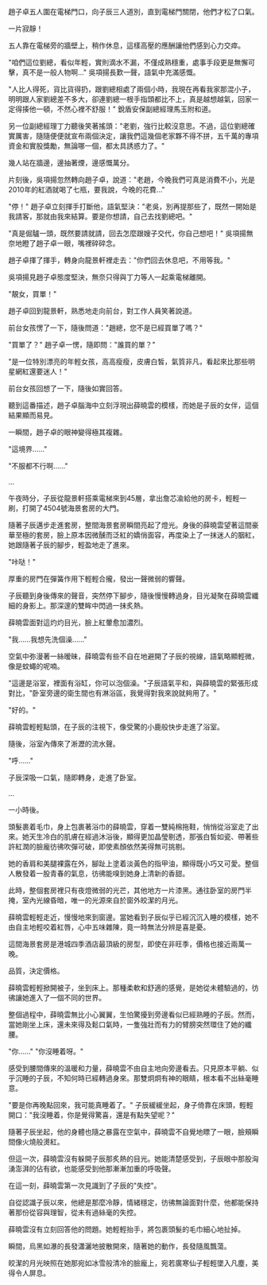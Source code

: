 趙子卓五人圍在電梯門口，向子辰三人道別，直到電梯門關閉，他們才松了口氣。

一片寂靜！

五人靠在電梯旁的牆壁上，稍作休息，這樣高壓的應酬讓他們感到心力交瘁。

"咱們這位劉總，看似年輕，實則滴水不漏，不僅成熟穩重，處事手段更是無懈可擊，真不是一般人物啊…" 吳項揚長歎一聲，語氣中充滿感慨。

"人比人得死，貨比貨得扔，跟劉總相處了兩個小時，我現在再看我家那混小子，明明跟人家劉總差不多大，卻連劉總一根手指頭都比不上，真是越想越氣，回家一定得揍他一頓，不然心裡不舒服！" 銳盾安保副總經理馬玉附和道。

另一位副總經理丁力聽後笑著搖頭："老劉，強行比較沒意思。不過，這位劉總確實厲害，隨隨便便就宣布兩個決定，讓我們這幾個老家夥不得不拼，五千萬的專項資金和實股獎勵，無論哪一個，都太具誘惑力了。"

幾人站在牆邊，邊抽著煙，邊感慨萬分。

片刻後，吳項揚忽然轉向趙子卓，說道："老趙，今晚我們可真是消費不小，光是2010年的紅酒就喝了七瓶，要我說，今晚的花費…"

"停！" 趙子卓立刻揮手打斷他，語氣堅決："老吳，別再提那些了，既然一開始是我請客，那就由我來結算。要是你想請，自己去找劉總吧。"

"真是倔驢一頭，既然要請就請，回去怎麼跟嫂子交代，你自己想吧！" 吳項揚無奈地瞪了趙子卓一眼，嘴裡碎碎念。

趙子卓揮了揮手，轉身向龍景軒裡走去："你們回去休息吧，不用等我。"

吳項揚見趙子卓態度堅決，無奈只得與丁力等人一起乘電梯離開。

"靚女，買單！"

趙子卓回到龍景軒，熟悉地走向前台，對工作人員笑著說道。

前台女孩愣了一下，隨後問道："趙總，您不是已經買單了嗎？"

"買單了？" 趙子卓一愣，隨即問："誰買的單？"

"是一位特別漂亮的年輕女孩，高高瘦瘦，皮膚白皙，氣質非凡，看起來比那些明星網紅還要迷人！"

前台女孩回想了一下，隨後如實回答。

聽到這番描述，趙子卓腦海中立刻浮現出薛曉雲的模樣，而她是子辰的女伴，這個結果顯而易見。

一瞬間，趙子卓的眼神變得極其複雜。

"這境界……"

"不服都不行啊……"

...

午夜時分，子辰從龍景軒搭乘電梯來到45層，拿出詹芯渝給他的房卡，輕輕一刷，打開了4504號海景套房的大門。

隨著子辰邁步走進套房，整間海景套房瞬間亮起了燈光。身後的薛曉雲望著這間豪華至極的套房，臉上原本因微醺而泛紅的嬌俏面容，再度染上了一抹迷人的胭紅，她跟隨著子辰的腳步，輕盈地走了進來。

"咔哒！"

厚重的房門在彈簧作用下輕輕合攏，發出一聲微弱的響聲。

子辰聽到身後傳來的聲音，突然停下腳步，隨後慢慢轉過身，目光凝聚在薛曉雲纖細的身影上。那深邃的雙眸中閃過一抹炙熱。

薛曉雲面對這灼灼目光，臉上紅暈愈加濃烈。

"我……我想先洗個澡……"

空氣中弥漫著一絲暧昧，薛曉雲有些不自在地避開了子辰的視線，語氣略顯輕微，像是蚊蠅的呢喃。

"這邊是浴室，裡面有浴缸，你可以泡個澡。"子辰語氣平和，與薛曉雲的緊張形成對比，"卧室旁邊的衛生間也有淋浴區，我覺得對我來說就夠用了。"

"好的。"

薛曉雲輕輕點頭，在子辰的注視下，像受驚的小鹿般快步走進了浴室。

隨後，浴室內傳來了淅瀝的流水聲。

"呼……"

子辰深吸一口氣，隨即轉身，走進了卧室。

...

一小時後。

頭髮裹着毛巾，身上包裹著浴巾的薛曉雲，穿着一雙純棉拖鞋，悄悄從浴室走了出來。她天生冷白的肌膚在經過沐浴後，顯得更加晶瑩剔透，那張白皙如瓷、帶著些許紅潤的臉龐彷彿吹彈可破，即使素顏依然美得無可挑剔。

她的香肩和美腿裸露在外，腳趾上塗着淡黃色的指甲油，顯得既小巧又可愛。整個人散發着一股青春的氣息，彷彿能嗅到她身上清新的香甜。

此時，整個套房裡只有夜燈微弱的光芒，其他地方一片漆黑。通往卧室的房門半掩，室內光線昏暗，唯一的光源來自於窗外皎潔的月光。

薛曉雲輕輕走近，慢慢地來到窗邊。當她看到子辰似乎已經沉沉入睡的模樣，她不由自主地輕咬着紅唇，心中五味雜陳，竟一時無法分辨是喜是憂。

這間海景套房是港城四季酒店最頂級的房型，即使在非旺季，價格也接近兩萬一晚。

品質，決定價格。

薛曉雲輕輕掀開被子，坐到床上。那種柔軟和舒適的感覺，是她從未體驗過的，彷彿讓她進入了一個不同的世界。

整個過程中，薛曉雲無比小心翼翼，生怕驚擾到旁邊看似已經熟睡的子辰。然而，當她剛坐上床，還未來得及鬆口氣時，一隻強壯而有力的臂膀突然環住了她的纖腰。

"你……"
"你沒睡着呀。"

感受到腰間傳來的溫暖和力量，薛曉雲不由自主地向旁邊看去。只見原本平躺、似乎沉睡的子辰，不知何時已經轉過身來。那雙炯炯有神的眼睛，根本看不出絲毫睡意。

"要是你再晚點回來，我可能真睡着了。" 子辰緩緩坐起，身子倚靠在床頭，輕輕開口："我沒睡着，你是覺得驚喜，還是有點失望呢？"

隨著子辰坐起，他的身體也隨之暴露在空氣中，薛曉雲不自覺地瞟了一眼，臉頰瞬間像火燒般燙紅。

但這一次，薛曉雲沒有躲開子辰那炙熱的目光。她能清楚感受到，子辰眼中那股洶湧澎湃的佔有欲，也能感受到他那漸漸加重的呼吸聲。

在這一刻，薛曉雲第一次見識到了子辰的"失控"。

自從認識子辰以來，他總是那麼冷靜，情緒穩定，彷彿無論面對什麼，他都能保持著那份從容與理智，從未有過絲毫的失控。

薛曉雲沒有立刻回答他的問題。她輕輕抬手，將包裹頭髮的毛巾細心地扯掉。

瞬間，烏黑如瀑的長發瀟灑地披散開來，隨著她的動作，長發隨風飄蕩。

皎潔的月光映照在她那宛如冰雪般清冷的臉龐上，宛若廣寒仙子輕輕墜入凡塵，美得令人屏息。

